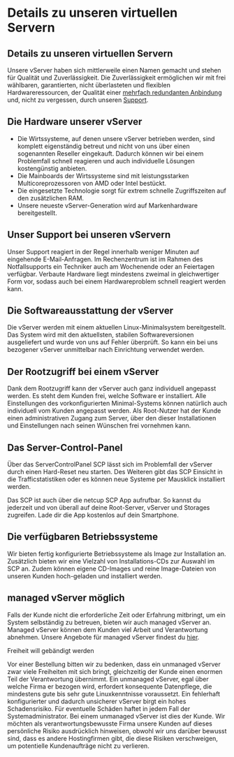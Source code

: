 Details zu unseren virtuellen Servern
==========

Details zu unseren virtuellen Servern
----------

Unsere vServer haben sich mittlerweile einen Namen gemacht und stehen für Qualität und Zuverlässigkeit. Die Zuverlässigkeit ermöglichen wir mit frei wählbaren, garantierten, nicht überlasteten und flexiblen Hardwareressourcen, der Qualität einer [mehrfach redundanten Anbindung](https://www.netcup.com/de/ueber-netcup/netzwerk-infrastruktur) und, nicht zu vergessen, durch unseren [Support](https://helpcenter.netcup.com/de).

Die Hardware unserer vServer
----------

* Die Wirtssysteme, auf denen unsere vServer betrieben werden, sind komplett eigenständig betreut und nicht von uns über einen sogenannten Reseller eingekauft. Dadurch können wir bei einem Problemfall schnell reagieren und auch individuelle Lösungen kostengünstig anbieten.
* Die Mainboards der Wirtssysteme sind mit leistungsstarken Multicoreprozessoren von AMD oder Intel bestückt.
* Die eingesetzte Technologie sorgt für extrem schnelle Zugriffszeiten auf den zusätzlichen RAM.
* Unsere neueste vServer-Generation wird auf Markenhardware bereitgestellt.

Unser Support bei unseren vServern
----------

Unser Support reagiert in der Regel innerhalb weniger Minuten auf eingehende E-Mail-Anfragen. Im Rechenzentrum ist im Rahmen des Notfallsupports ein Techniker auch am Wochenende oder an Feiertagen verfügbar. Verbaute Hardware liegt mindestens zweimal in gleichwertiger Form vor, sodass auch bei einem Hardwareproblem schnell reagiert werden kann.

Die Softwareausstattung der vServer
----------

Die vServer werden mit einem aktuellen Linux-Minimalsystem bereitgestellt. Das System wird mit den aktuellsten, stabilen Softwareversionen ausgeliefert und wurde von uns auf Fehler überprüft. So kann ein bei uns bezogener vServer unmittelbar nach Einrichtung verwendet werden.

Der Rootzugriff bei einem vServer
----------

Dank dem Rootzugriff kann der vServer auch ganz individuell angepasst werden. Es steht dem Kunden frei, welche Software er installiert. Alle Einstellungen des vorkonfigurierten Minimal-Systems können natürlich auch individuell vom Kunden angepasst werden. Als Root-Nutzer hat der Kunde einen administrativen Zugang zum Server, über den dieser Installationen und Einstellungen nach seinen Wünschen frei vornehmen kann.

Das Server-Control-Panel
----------

Über das ServerControlPanel SCP lässt sich im Problemfall der vServer durch einen Hard-Reset neu starten. Des Weiteren gibt das SCP Einsicht in die Trafficstatistiken oder es können neue Systeme per Mausklick installiert werden.

Das SCP ist auch über die netcup SCP App aufrufbar. So kannst du jederzeit und von überall auf deine Root-Server, vServer und Storages zugreifen. Lade dir die App kostenlos auf dein Smartphone.

[](https://apps.apple.com/at/app/netcup-scp/id1469193372)[](https://play.google.com/store/apps/details?id=at.anexia.netcupscp)

Die verfügbaren Betriebssysteme
----------

Wir bieten fertig konfigurierte Betriebssysteme als Image zur Installation an. Zusätzlich bieten wir eine Vielzahl von Installations-CDs zur Auswahl im SCP an. Zudem können eigene CD-Images und reine Image-Dateien von unseren Kunden hoch-geladen und installiert werden.

managed vServer möglich
----------

Falls der Kunde nicht die erforderliche Zeit oder Erfahrung mitbringt, um ein System selbständig zu betreuen, bieten wir auch managed vServer an. Managed vServer können dem Kunden viel Arbeit und Verantwortung abnehmen. Unsere Angebote für managed vServer findest du [hier](https://www.netcup.de/professional/managed-server/).

Freiheit will gebändigt werden

Vor einer Bestellung bitten wir zu bedenken, dass ein unmanaged vServer zwar viele Freiheiten mit sich bringt, gleichzeitig der Kunde einen enormen Teil der Verantwortung übernimmt. Ein unmanaged vServer, egal über welche Firma er bezogen wird, erfordert konsequente Datenpflege, die mindestens gute bis sehr gute Linuxkenntnisse voraussetzt. Ein fehlerhaft konfigurierter und dadurch unsicherer vServer birgt ein hohes Schadensrisiko. Für eventuelle Schäden haftet in jedem Fall der Systemadministrator. Bei einem unmanaged vServer ist dies der Kunde. Wir möchten als verantwortungsbewusste Firma unsere Kunden auf dieses persönliche Risiko ausdrücklich hinweisen, obwohl wir uns darüber bewusst sind, dass es andere Hostingfirmen gibt, die diese Risiken verschweigen, um potentielle Kundenaufträge nicht zu verlieren.
